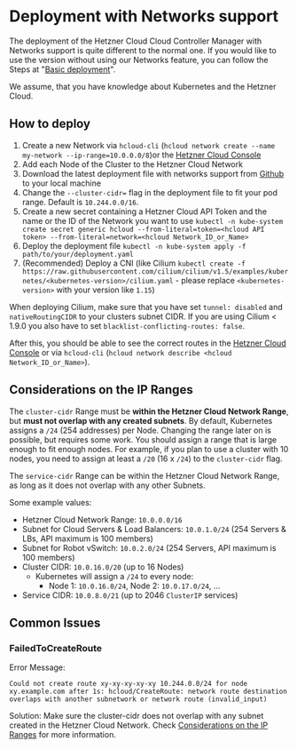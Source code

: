 # Deployment with Networks support

The deployment of the Hetzner Cloud Cloud Controller Manager with Networks support is quite different to the normal one.
If you would like to use the version without using our Networks feature, you can follow the Steps at "[Basic deployment](../README.md#deployment)".

We assume, that you have knowledge about Kubernetes and the Hetzner Cloud.

## How to deploy
 1. Create a new Network via `hcloud-cli` (`hcloud network create --name my-network --ip-range=10.0.0.0/8`)or the [Hetzner Cloud Console](https://console.hetzner.cloud)
 2. Add each Node of the Cluster to the Hetzner Cloud Network
 3. Download the latest deployment file with networks support from [Github](https://github.com/hetznercloud/hcloud-cloud-controller-manager/releases/latest) to your local machine
 4. Change the `--cluster-cidr=` flag in the deployment file to fit your pod range. Default is `10.244.0.0/16`.
 5. Create a new secret containing a Hetzner Cloud API Token and the name or the ID of the Network you want to use `kubectl -n kube-system create secret generic hcloud --from-literal=token=<hcloud API token> --from-literal=network=<hcloud Network_ID_or_Name>`
 6. Deploy the deployment file `kubectl -n kube-system apply -f path/to/your/deployment.yaml`
 7. (Recommended) Deploy a CNI (like Cilium `kubectl create -f https://raw.githubusercontent.com/cilium/cilium/v1.5/examples/kubernetes/<kubernetes-version>/cilium.yaml` - please replace `<kubernetes-version>` with your version like `1.15`)


When deploying Cilium, make sure that you have set `tunnel: disabled` and `nativeRoutingCIDR` to your clusters subnet CIDR. If you are using Cilium < 1.9.0 you also have to set `blacklist-conflicting-routes: false`.

After this, you should be able to see the correct routes in the [Hetzner Cloud Console](https://console.hetzner.cloud) or via `hcloud-cli` (`hcloud network describe <hcloud Network_ID_or_Name>`).

## Considerations on the IP Ranges

The `cluster-cidr` Range must be **within the Hetzner Cloud Network Range**, but **must not overlap with any created subnets**. By default, Kubernetes assigns a `/24` (254 addresses) per Node. Changing the range later on is possible, but requires some work. You should assign a range that is large enough to fit enough nodes. For example, if you plan to use a cluster with 10 nodes, you need to assign at least a `/20` (16 x `/24`) to the `cluster-cidr` flag.

The `service-cidr` Range can be within the Hetzner Cloud Network Range, as long as it does not overlap with any other Subnets. 

Some example values:

- Hetzner Cloud Network Range: `10.0.0.0/16`
- Subnet for Cloud Servers & Load Balancers: `10.0.1.0/24` (254 Servers & LBs, API maximum is 100 members)
- Subnet for Robot vSwitch: `10.0.2.0/24` (254 Servers, API maximum is 100 members)
- Cluster CIDR: `10.0.16.0/20` (up to 16 Nodes)
  - Kubernetes will assign a `/24` to every node:
    - Node 1: `10.0.16.0/24`, Node 2: `10.0.17.0/24`, ...
- Service CIDR: `10.0.8.0/21` (up to 2046 `ClusterIP` services)

## Common Issues

### FailedToCreateRoute

Error Message:

```
Could not create route xy-xy-xy-xy-xy 10.244.0.0/24 for node xy.example.com after 1s: hcloud/CreateRoute: network route destination overlaps with another subnetwork or network route (invalid_input)
```

Solution:
Make sure the cluster-cidr does not overlap with any subnet created in the Hetzner Cloud Network. Check [Considerations on the IP Ranges](#considerations-on-the-ip-ranges) for more information.
